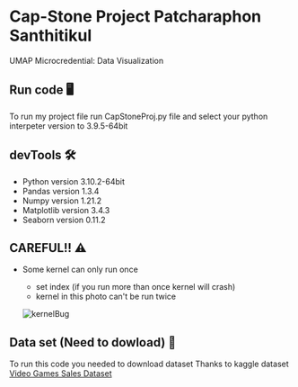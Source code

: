 # Cap-Stone Project Patcharaphon Santhitikul 
UMAP Microcredential: Data Visualization

## Run code 🖥️
To run my project file run CapStoneProj.py file and select your python interpeter version to 3.9.5-64bit

## devTools 🛠
- Python version 3.10.2-64bit
- Pandas version 1.3.4
- Numpy version 1.21.2
- Matplotlib version 3.4.3
- Seaborn version 0.11.2

## CAREFUL!! ⚠️
- Some kernel can only run once 
    - set index (if you run more than once kernel will crash)
    - kernel in this photo can't be run twice

    ![kernelBug](https://user-images.githubusercontent.com/57552247/156045630-f7d05f30-6a44-4ae7-bed5-d9e0bd10b687.png)

## Data set (Need to dowload) 🥺
To run this code you needed to download dataset
Thanks to kaggle dataset [Video Games Sales Dataset](https://www.kaggle.com/sidtwr/videogames-sales-dataset)
